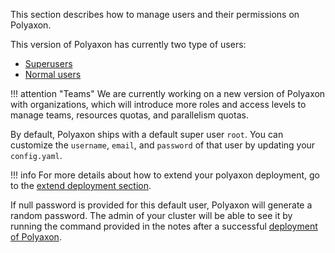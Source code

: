 This section describes how to manage users and their permissions on Polyaxon.

This version of Polyaxon has currently two type of users:

 * [Superusers](superusers)
 * [Normal users](users)

!!! attention "Teams"
    We are currently working on a new version of Polyaxon with organizations,
    which will introduce more roles and access levels
    to manage teams, resources quotas, and parallelism quotas.

By default, Polyaxon ships with a default super user `root`.
You can customize the `username`, `email`, and `password` of that user by updating your `config.yaml`.

!!! info
    For more details about how to extend your polyaxon deployment, go to the [extend deployment section](/customization/extend_deployments).

If null password is provided for this default user, Polyaxon will generate a random password.
The admin of your cluster will be able to see it by running the command provided
in the notes after a successful [deployment of Polyaxon](/installation/deploy_polyaxon).
